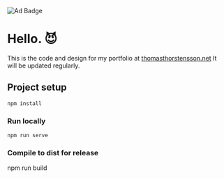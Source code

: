 
![Ad Badge](https://https://img.shields.io/badge/vue-portfolio-yellowgreen)

# Hello. :smiling_imp:


This is the code and design for my portfolio at [thomasthorstensson.net](https://thomasthorstensson.net)
It will be updated regularly.

## Project setup
```
npm install
```

### Run locally
```
npm run serve
```

### Compile to dist for release

npm run build





